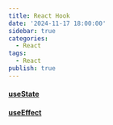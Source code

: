 ```yaml
---
title: React Hook
date: '2024-11-17 18:00:00'
sidebar: true
categories:
  - React
tags:
  - React
publish: true
---
```


#### [useState](./useState)
#### [useEffect](./useEffect)
